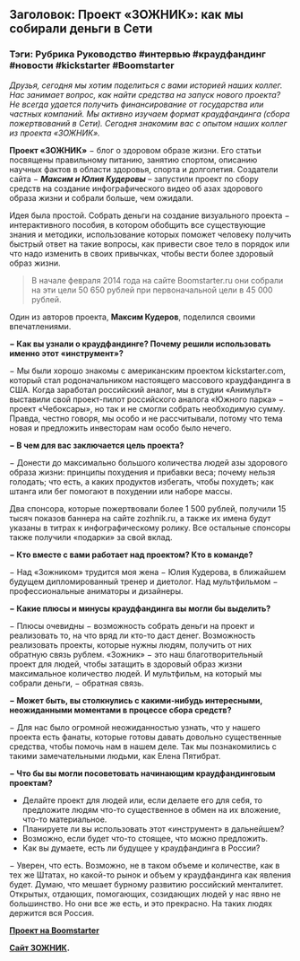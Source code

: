 ## Заголовок: Проект «ЗОЖНИК»: как мы собирали деньги в Сети

### Тэги: Рубрика Руководство #интервью #краудфандинг #новости #kickstarter #Boomstarter

*Друзья, сегодня мы хотим поделиться с вами историей наших коллег. Нас занимает вопрос, как найти средства на запуск нового проекта? Не всегда удается получить финансирование от государства или частных компаний. Мы активно изучаем формат краудфандинга (сбора пожертвований в Сети). Сегодня знакомим вас с опытом наших коллег из проекта «ЗОЖНИК».*

**Проект «ЗОЖНИК»** − блог о здоровом образе жизни. Его статьи посвящены правильному питанию, занятию спортом, описанию научных фактов в области здоровья, спорта и долголетия. Создатели сайта − <em><strong>Максим и Юлия Кудеровы</strong></em> – запустили проект по сбору средств на создание инфографического видео об азах здорового образа жизни и собрали больше, чем ожидали.

Идея была простой. Собрать деньги на создание визуального проекта − интерактивного пособия, в котором обобщить все существующие знания и методики, использование которых поможет человеку получить быстрый ответ на такие вопросы, как привести свое тело в порядок или что надо изменить в своих привычках, чтобы вести более здоровый образ жизни.

> В начале февраля 2014 года на сайте Boomstarter.ru они собрали на эти цели 50 650 рублей при первоначальной цели в 45 000 рублей.

Один из авторов проекта, **Максим Кудеров**, поделился своими впечатлениями.

**− Как вы узнали о краудфандинге? Почему решили использовать именно этот «инструмент»?**

− Мы были хорошо знакомы с американским проектом kickstarter.com, который стал родоначальником настоящего массового краудфандинга в США. Когда заработал российский аналог, мы в студии «Анимульт» выставили свой проект-пилот российского аналога «Южного парка» − проект «Чебоксары», но так и не смогли собрать необходимую сумму. Правда, честно говоря, мы особо и не рассчитывали, потому что тема новая и предложить инвесторам нам особо было нечего.

**− В чем для вас заключается цель проекта?**

− Донести до максимально большого количества людей азы здорового образа жизни: принципы похудения и прибавки веса; почему нельзя голодать; что есть, а каких продуктов избегать, чтобы похудеть; как штанга или бег помогают в похудении или наборе массы.

Два спонсора, которые пожертвовали более 1 500 рублей, получили 15 тысяч показов баннера на сайте zozhnik.ru, а также их имена будут указаны в титрах к инфографическому ролику. Все остальные спонсоры также получили «подарки» за свой вклад.

**− Кто вместе с вами работает над проектом? Кто в команде?**

− Над «Зожником» трудится моя жена − Юлия Кудерова, в ближайшем будущем дипломированный тренер и диетолог. Над мультфильмом − профессиональные аниматоры и дизайнеры.

**− Какие плюсы и минусы краудфандинга вы могли бы выделить?**

− Плюсы очевидны − возможность собрать деньги на проект и реализовать то, на что вряд ли кто-то даст денег. Возможность реализовать проекты, которые нужны людям, получить от них обратную связь рублем. «Зожник» − это наш благотворительный проект для людей, чтобы затащить в здоровый образ жизни максимальное количество людей. И мультфильм, на который мы собрали деньги, − обратная связь.

**− Может быть, вы столкнулись с какими-нибудь интересными, неожиданными моментами в процессе сбора средств?**

− Для нас было огромной неожиданностью узнать, что у нашего проекта есть фанаты, которые готовы давать довольно существенные средства, чтобы помочь нам в нашем деле. Так мы познакомились с такими замечательными людьми, как Елена Пятибрат.

**− Что бы вы могли посоветовать начинающим краудфандинговым проектам?**
* Делайте проект для людей или, если делаете его для себя, то предложите людям что-то существенное в обмен на их вложение, что-то материальное.
* Планируете ли вы использовать этот «инструмент» в дальнейшем?
* Возможно, если будет что-то стоящее, что можно предложить.
* Как вы думаете, есть ли будущее у краудфандинга в России?


− Уверен, что есть. Возможно, не в таком объеме и количестве, как в тех же Штатах, но какой-то рынок и объем у краудфандинга как явления будет. Думаю, что мешает бурному развитию российский менталитет. Открытых, отдающих, помогающих, созидающих людей у нас явно не большинство. Но они все же есть, и это прекрасно. На таких людях держится вся Россия.

**<a href="https://boomstarter.ru/projects/87460/infograficheskiy_rolik_o_tom_kak_privesti_telo_v_poryadok" target="_blank" rel="noopener">Проект на Boomstarter</a>**

**<a href="https://www.zozhnik.ru/" target="_blank" rel="noopener">Сайт ЗОЖНИК</a>.**
